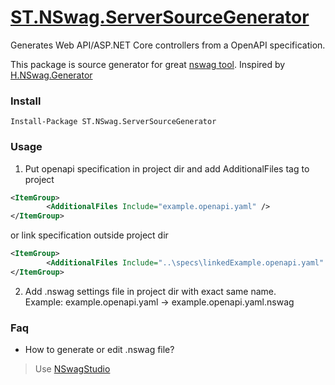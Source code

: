 # [ST.NSwag.ServerSourceGenerator](https://github.com/s-tarasov/ST.NSwag.ServerSourceGenerator) 

Generates Web API/ASP.NET Core controllers from a OpenAPI specification.

This package is source generator for great [nswag tool](https://github.com/RicoSuter/NSwag). 
Inspired by [H.NSwag.Generator](https://github.com/HavenDV/H.NSwag.Generator)

### Install
```
Install-Package ST.NSwag.ServerSourceGenerator
```

### Usage
1. Put openapi specification in project dir and add AdditionalFiles tag to project

```xml
<ItemGroup>
        <AdditionalFiles Include="example.openapi.yaml" />
</ItemGroup>
```
or link specification outside project dir

```xml
<ItemGroup>        
        <AdditionalFiles Include="..\specs\linkedExample.openapi.yaml" Link="linkedExample.openapi.yaml" />
</ItemGroup>
```
2. Add .nswag settings file in project dir with exact same name.  
Example: example.openapi.yaml -> example.openapi.yaml.nswag

### Faq
- How to generate or edit .nswag file?
> Use [NSwagStudio](https://github.com/RicoSuter/NSwag/wiki/NSwagStudio) 




